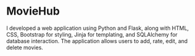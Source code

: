 # MovieHub
I developed a web application using Python and Flask, along with HTML, CSS, Bootstrap for styling, Jinja for templating, and SQLAlchemy for database interaction. The application allows users to add, rate, edit, and delete movies.
